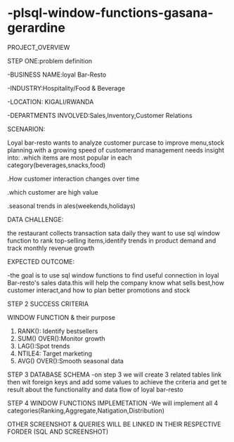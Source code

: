 # -plsql-window-functions-gasana-gerardine
PROJECT_OVERVIEW

STEP ONE:problem definition

-BUSINESS NAME:loyal Bar-Resto

-INDUSTRY:Hospitality/Food & Beverage

-LOCATION: KIGALI/RWANDA

-DEPARTMENTS INVOLVED:Sales,Inventory,Customer Relations

SCENARION:

Loyal bar-resto wants to analyze customer purcase to improve menu,stock planning.with a growing speed of customerand management needs insight into:
.which items are most popular in each category(beverages,snacks,food)


.How customer interaction changes over time

.which customer are high value

.seasonal trends in ales(weekends,holidays)

DATA CHALLENGE:


the restaurant collects transaction sata daily they want to use sql window function to rank top-selling items,identify trends in product demand and track monthly revenue growth


EXPECTED OUTCOME:

-the goal is to use sql window functions to find useful connection in loyal Bar-resto's sales data.this will help the company know what sells best,how customer interact,and how to plan better promotions and stock  


STEP 2 SUCCESS CRITERIA

WINDOW FUNCTION & their purpose
1. RANK(): Identify bestsellers
2. SUM() OVER():Monitor growth
3. LAG():Spot trends
4. NTILE4: Target marketing
5. AVG() OVER():Smooth seasonal data

STEP 3 DATABASE SCHEMA 
-on step 3 we will create 3 related tables link then wit foreign keys and add some values to achieve the criteria and get te result about the functionality and data flow of loyal bar-resto

STEP 4 WINDOW FUNCTIONS IMPLEMETATION
-We will implement all 4 categories(Ranking,Aggregate,Natigation,Distribution)


OTHER SCREENSHOT & QUERIES WILL BE LINKED IN THEIR RESPECTIVE FORDER (SQL AND SCREENSHOT)
